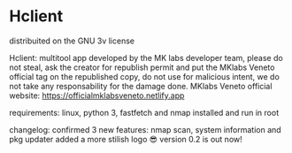 # Hclient
distribuited on the GNU 3v license

Hclient: multitool app developed by the MK labs developer team,
please do not steal, ask the creator for republish permit and put the MKlabs Veneto official tag on the republished copy,
do not use for malicious intent, we do not take any responsability for the damage done.
MKlabs Veneto official website: https://officialmklabsveneto.netlify.app

requirements: linux, python 3, fastfetch and nmap installed and run in root

changelog: confirmed 3 new features: nmap scan, system information and pkg updater
           added a more stilish logo 😎
           version 0.2 is out now!